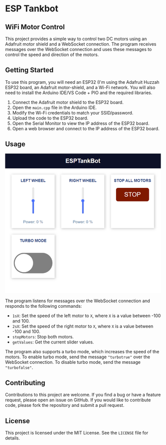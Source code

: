 # ESP Tankbot
## WiFi Motor Control

This project provides a simple way to control two DC motors using an Adafruit motor shield and a WebSocket connection. The program receives messages over the WebSocket connection and uses these messages to control the speed and direction of the motors.

## Getting Started

To use this program, you will need an ESP32 (I'm using the Adafruit Huzzah ESP32 board, an Adafruit motor-shield, and a Wi-Fi network. You will also need to install the Arduino IDE/VS Code + PIO and the required libraries.

1. Connect the Adafruit motor shield to the ESP32 board.
2. Open the `main.cpp` file in the Arduino IDE.
3. Modify the Wi-Fi credentials to match your SSID/password.
4. Upload the code to the ESP32 board.
5. Open the Serial Monitor to view the IP address of the ESP32 board.
6. Open a web browser and connect to the IP address of the ESP32 board.

## Usage

![WebUI Control](./images/webui-v1.png)

The program listens for messages over the WebSocket connection and responds to the following commands:

- `1sX`: Set the speed of the left motor to `X`, where `X` is a value between -100 and 100.
- `2sX`: Set the speed of the right motor to `X`, where `X` is a value between -100 and 100.
- `stopMotors`: Stop both motors.
- `getValues`: Get the current slider values.

The program also supports a turbo mode, which increases the speed of the motors. To enable turbo mode, send the message `"turbotrue"` over the WebSocket connection. To disable turbo mode, send the message `"turbofalse"`.

## Contributing

Contributions to this project are welcome. If you find a bug or have a feature request, please open an issue on GitHub. If you would like to contribute code, please fork the repository and submit a pull request.

## License

This project is licensed under the MIT License. See the `LICENSE` file for details.

